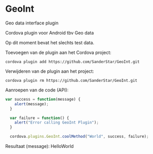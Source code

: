 # GeoInt
Geo data interface plugin

Cordova plugin voor Android tbv Geo data

Op dit moment bevat het slechts test data.

Toevoegen van de plugin aan het Cordova project:
```
cordova plugin add https://github.com/SanderStar/GeoInt.git
```

Verwijderen van de plugin aan het project:
```
cordova plugin rm https://github.com/SanderStar/GeoInt.git
```

Aanroepen van de code (API):
```javascript
var success = function(message) {
    alert(message);
  }

  var failure = function() {
    alert("Error calling GeoInt Plugin");
  }

  cordova.plugins.GeoInt.coolMethod("World", success, failure);
```

Resultaat (message):
HelloWorld
